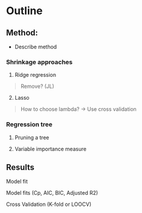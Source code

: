 # Outline

## Method:

* Describe method

### Shrinkage approaches
1. Ridge regression

> Remove? (JL)

2. Lasso

> How to choose lambda? -> Use cross validation


### Regression tree

1. Pruning a tree

2. Variable importance measure


## Results

Model fit

Model fits (Cp, AIC, BIC, Adjusted R2)

Cross Validation (K-fold or LOOCV)
